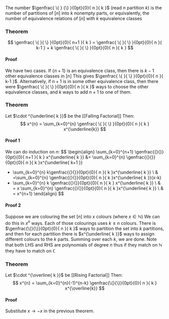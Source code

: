 The number $\genfrac{ \{ } {\} }{0pt}{0}{ n }{ k }$ (read $n$ partition $k$) 
is the number of partitions of $[n]$ into $k$ nonempty parts, 
or equivalently, 
the number of equivalence relations of $[n]$
with $k$ equivalence classes

### Theorem
$$
\genfrac{ \{ }{ \} }{0pt}{0}{ n+1 }{ k } = \genfrac{ \{ }{ \} }{0pt}{0}{ n }{ k-1 } + k \genfrac{ \{ }{ \} }{0pt}{0}{ n }{ k }
$$
#### Proof
We have two cases.
If $\{ n+1 \}$ is an equivalence class, 
then there is $k-1$ other equivalence classes in $[n]$
This gives $\genfrac{ \{ }{ \} }{0pt}{0}{ n }{ k-1 }$.
Alternatively, if $n+1$ is in some other equivalence class,
then there were $\genfrac{ \{ }{ \} }{0pt}{0}{ n }{ k }$ ways to choose the other equivalence classes,
and $k$ ways to add $n+1$ to one of them.
### Theorem
Let $\cdot ^{\underline{ k }}$ be the [[Falling Factorial]]
Then:
$$
x^{n} = \sum_{k=0}^{n} \genfrac{ \{ }{ \} }{0pt}{0}{ n }{ k } x^{\underline{k}}
$$
#### Proof 1
We can do induction on $n$:
$$
\begin{align}
\sum_{k=0}^{n+1} \genfrac{\{}{\}}{0pt}{0}{ n+1 }{ k } x^{\underline{ k }} 
 &= \sum_{k=0}^{n} \genfrac{\{}{\}}{0pt}{0}{ n }{ k }x^{\underline{ k+1 }} 
 + \sum_{k=0}^{n} k\genfrac{\{}{\}}{0pt}{0}{ n }{ k }x^{\underline{ k }} \\
 & =\sum_{k=0}^{n} \genfrac{\{}{\}}{0pt}{0}{ n }{ k }x^{\underline{ k }}(x-k)  
+ \sum_{k=0}^{n} k \genfrac{\{}{\}}{0pt}{0}{ n }{ k } x^{\underline{ k }} \\
 & = x \sum_{k=0}^{n} \genfrac{\{}{\}}{0pt}{0}{ n }{ k }x^{\underline{ k }} \\
 & = x^{n+1}
\end{align}
$$
#### Proof 2
Suppose we are colouring the set $[n]$ into $x$ colours
(where $x\in \mathbb{N}$)
We can do this in $x^{n}$ ways.
Each of those colourings uses $k\leq n$ colours.
There is $\genfrac{\{}{\}}{0pt}{0}{ n }{ k }$ ways to partition the set into $k$ partitions,
and then for each partition 
there is $x^{\underline{ k }}$ ways to assign different colours to the $k$ parts.
Summing over each $k$, we are done.
Note that both LHS and RHS are polynomials of degree $n$
thus if they match on $\mathbb{N}$ they have to match on $\mathbb{C}$
### Theorem
Let $\cdot ^{\overline{ k }}$ be [[Rising Factorial]]
Then:
$$
x^{n} = \sum_{k=0}^{n}(-1)^{n-k} \genfrac{\{}{\}}{0pt}{0}{ n }{ k } x^{\overline{k}}
$$
#### Proof
Substitute $x \to -x$ in the previous theorem.
